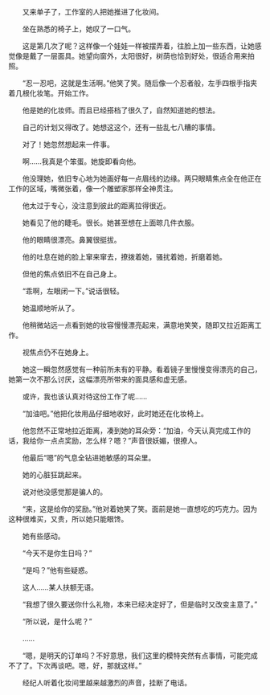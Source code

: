 　　又来单子了，工作室的人把她推进了化妆间。

　　坐在熟悉的椅子上，她叹了一口气。

　　这是第几次了呢？这样像一个娃娃一样被摆弄着，往脸上加一些东西，让她感觉像是戴了一层面具。她望向窗外，太阳很好，树荫也恰到好处，很适合用来拍照。

　　“忍一忍吧，这就是生活啊。”他笑了笑。随后像一个忍者般，左手四根手指夹着几根化妆笔。开始工作。

　　他是她的化妆师。而且已经搭档了很久了，自然知道她的想法。

　　自己的计划又得改了。她想这这个，还有一些乱七八糟的事情。

　　对了！她忽然想起来一件事。

　　啊……我真是个笨蛋。她旋即看向他。

　　他没理她，依旧专心地为她画好每一点眉线的边缘。两只眼睛焦点全在他正在工作的区域，嘴微张着，像一个雕塑家那样全神贯注。

　　他太过于专心，没注意到彼此的距离拉得很近。

　　她看见了他的睫毛。很长。她甚至想在上面晾几件衣服。

　　他的眼睛很漂亮。鼻翼很挺拔。

　　他的吐息在她的脸上窜来窜去，撩拨着她，骚扰着她，折磨着她。

　　但他的焦点依旧不在自己身上。

　　“乖啊，左眼闭一下。”说话很轻。

　　她温顺地听从了。

　　他稍微站远一点看到她的妆容慢慢漂亮起来，满意地笑笑，随即又拉近距离工作。

　　视焦点仍不在她身上。

　　她这一瞬忽然感觉有一种前所未有的平静。看着镜子里慢慢变得漂亮的自己，她第一次不那么讨厌，这幅漂亮所带来的面具感和虚无感。

　　或许，我也该认真对待这份工作了呢……



　　“加油吧。”他把化妆用品仔细地收好，此时她还在化妆椅上。

　　他忽然不正常地拉近距离，凑到她的耳朵旁：“加油，今天认真完成工作的话，我给你一点点奖励，怎么样？嗯？”声音很妖媚，很撩人。

　　他最后“嗯”的气息全钻进她敏感的耳朵里。

　　她的心脏狂跳起来。

　　说对他没感觉那是骗人的。



　　“来，这是给你的奖励。”他对着她笑了笑。面前是她一直想吃的巧克力。因为这种很难买，又贵，所以她只能眼馋。

　　她有些感动。

　　“今天不是你生日吗？”

　　“是吗？”他有些疑惑。

　　这人……某人扶额无语。

　　“我想了很久要送你什么礼物，本来已经决定好了，但是临时又改变主意了。”

　　“所以说，是什么呢？”

　　……



　　“嗯，是明天的订单吗？不好意思，我们这里的模特突然有点事情，可能完成不了了。下次再谈吧。嗯，好，那就这样。”

　　经纪人听着化妆间里越来越激烈的声音，挂断了电话。

